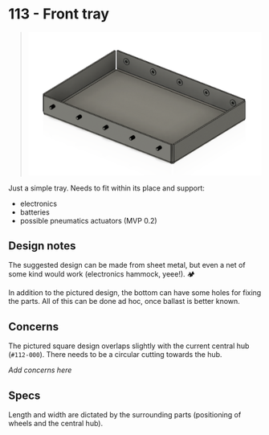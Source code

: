 # 113 - Front tray

>![](./images/113-tray.png)

Just a simple tray. Needs to fit within its place and support:

- electronics
- batteries
- possible pneumatics actuators (MVP 0.2)

## Design notes

The suggested design can be made from sheet metal, but even a net of some kind would work (electronics hammock, yeee!). 🏕

In addition to the pictured design, the bottom can have some holes for fixing the parts. All of this can be done ad hoc, once ballast is better known.

## Concerns

The pictured square design overlaps slightly with the current central hub (`#112-000`). There needs to be a circular cutting towards the hub.

*Add concerns here*

## Specs

Length and width are dictated by the surrounding parts (positioning of wheels and the central hub).

<!--
|Spec id||
|---|---|
|`SOME`||
-->


